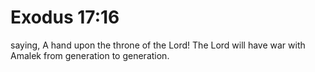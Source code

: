 # Exodus 17:16

saying, A hand upon the throne of the Lord! The Lord will have war with Amalek from generation to generation.
